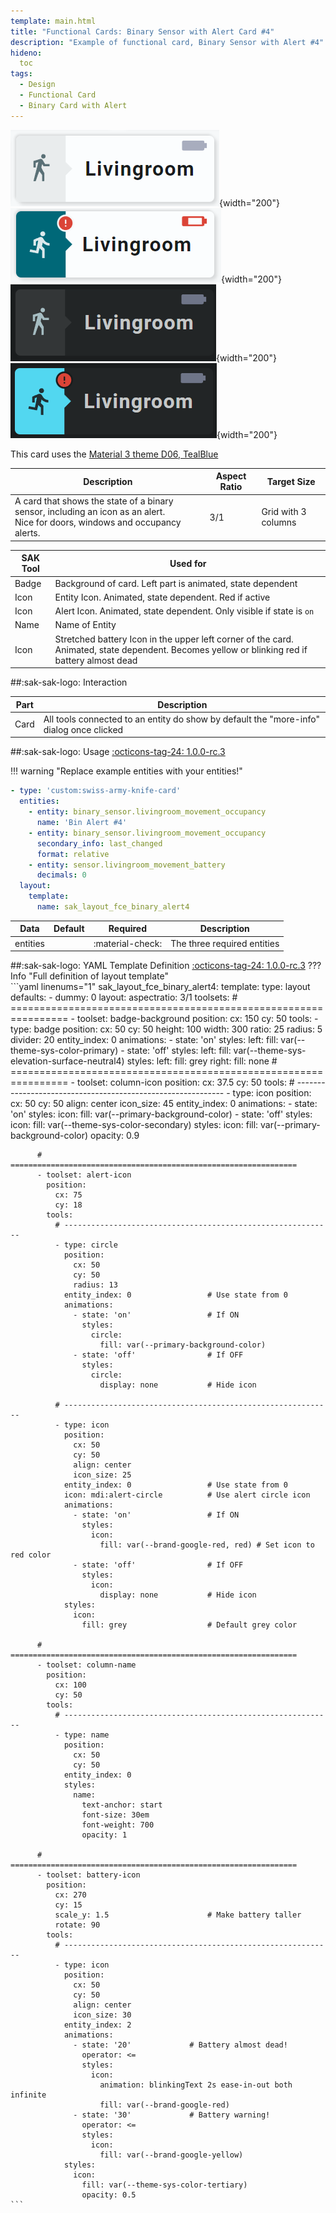 ```yaml
---
template: main.html
title: "Functional Cards: Binary Sensor with Alert Card #4"
description: "Example of functional card, Binary Sensor with Alert #4"
hideno:
  toc
tags:
  - Design
  - Functional Card
  - Binary Card with Alert
---
```

<!-- GT/GL -->

![Swiss Army Knife Functional Card Binary Sensor With Alert4 D06 Light Off](../assets/screenshots/sak-functional-card-12-binary-sensor-alert4-theme-d06-light-off.png){width="200"}
![Swiss Army Knife Functional Card Binary Sensor With Alert4 D06 Light On](../assets/screenshots/sak-functional-card-12-binary-sensor-alert4-theme-d06-light-on.png){width="200"}
<br>![Swiss Army Knife Functional Card Binary Sensor With Alert4 D06 Dark Off](../assets/screenshots/sak-functional-card-12-binary-sensor-alert4-theme-d06-dark-off.png){width="200"}
![Swiss Army Knife Functional Card Binary Sensor With Alert4 D06 Dark On](../assets/screenshots/sak-functional-card-12-binary-sensor-alert4-theme-d06-dark-on.png){width="200"}

This card uses the [Material 3 theme D06, TealBlue][ham3-d06-url]

| Description| Aspect Ratio| Target Size |
|-|-|-|
| A card that shows the state of a binary sensor, including an icon as an alert. <br>Nice for doors, windows and occupancy alerts.| 3/1 | Grid with 3 columns |

| SAK Tool| Used for |
|-|-|
| Badge | Background of card. Left part is animated, state dependent|
| Icon | Entity Icon. Animated, state dependent. Red if active|
| Icon | Alert Icon. Animated, state dependent. Only visible if state is `on`|
| Name | Name of Entity|
| Icon | Stretched battery Icon in the upper left corner of the card. Animated, state dependent. Becomes yellow or blinking red if battery almost dead|

##:sak-sak-logo: Interaction

| Part | Description|
|-|-|
| Card | All tools connected to an entity do show by default the "more-info" dialog once clicked |

##:sak-sak-logo: Usage
[:octicons-tag-24: 1.0.0-rc.3][github-releases]

!!! warning "Replace example entities with your entities!"

```yaml linenums="1"
- type: 'custom:swiss-army-knife-card'
  entities:
    - entity: binary_sensor.livingroom_movement_occupancy
      name: 'Bin Alert #4'
    - entity: binary_sensor.livingroom_movement_occupancy
      secondary_info: last_changed
      format: relative
    - entity: sensor.livingroom_movement_battery
      decimals: 0
  layout:
    template:
      name: sak_layout_fce_binary_alert4
```

| Data | Default| Required | Description |
|-|-|-|-|
| entities |  | :material-check: | The three required entities |

##:sak-sak-logo: YAML Template Definition
[:octicons-tag-24: 1.0.0-rc.3][github-releases]
??? Info "Full definition of layout template"  
    ```yaml linenums="1"
    sak_layout_fce_binary_alert4:
      template:
        type: layout
        defaults: 
          - dummy: 0
      layout:
        aspectratio: 3/1
        toolsets:
          # ================================================================
          - toolset: badge-background
            position:
              cx: 150
              cy: 50
            tools:
              - type: badge
                position:
                  cx: 50
                  cy: 50
                  height: 100
                  width: 300
                  ratio: 25
                  radius: 5
                  divider: 20
                entity_index: 0
                animations:
                  - state: 'on'
                    styles:
                      left:
                        fill: var(--theme-sys-color-primary)
                  - state: 'off'
                    styles:
                      left:
                        fill: var(--theme-sys-elevation-surface-neutral4)
                styles:
                  left:
                    fill: grey
                  right:
                    fill: none
          # ================================================================
          - toolset: column-icon
            position:
              cx: 37.5
              cy: 50
            tools:
              # ------------------------------------------------------------
              - type: icon
                position:
                  cx: 50
                  cy: 50
                  align: center
                  icon_size: 45
                entity_index: 0
                animations:
                  - state: 'on'
                    styles:
                      icon:
                        fill: var(--primary-background-color)
                  - state: 'off'
                    styles:
                      icon:
                        fill: var(--theme-sys-color-secondary)
                styles:
                  icon:
                    fill: var(--primary-background-color)
                    opacity: 0.9
                
          # ================================================================
          - toolset: alert-icon
            position:
              cx: 75
              cy: 18
            tools:
              # ------------------------------------------------------------
              - type: circle
                position:
                  cx: 50
                  cy: 50
                  radius: 13
                entity_index: 0                 # Use state from 0
                animations:
                  - state: 'on'                 # If ON
                    styles:
                      circle:
                        fill: var(--primary-background-color)
                  - state: 'off'                # If OFF
                    styles:
                      circle:
                        display: none           # Hide icon

              # ------------------------------------------------------------
              - type: icon
                position:
                  cx: 50
                  cy: 50
                  align: center
                  icon_size: 25
                entity_index: 0                 # Use state from 0
                icon: mdi:alert-circle          # Use alert circle icon
                animations:
                  - state: 'on'                 # If ON
                    styles:
                      icon:
                        fill: var(--brand-google-red, red) # Set icon to red color
                  - state: 'off'                # If OFF
                    styles:
                      icon:
                        display: none           # Hide icon
                styles:
                  icon:
                    fill: grey                  # Default grey color

          # ================================================================
          - toolset: column-name
            position:
              cx: 100
              cy: 50
            tools:
              # ------------------------------------------------------------
              - type: name
                position:
                  cx: 50
                  cy: 50
                entity_index: 0
                styles:
                  name:
                    text-anchor: start
                    font-size: 30em
                    font-weight: 700
                    opacity: 1

          # ================================================================
          - toolset: battery-icon
            position:
              cx: 270
              cy: 15
              scale_y: 1.5                      # Make battery taller
              rotate: 90
            tools:
              # ------------------------------------------------------------
              - type: icon
                position:
                  cx: 50
                  cy: 50
                  align: center
                  icon_size: 30
                entity_index: 2
                animations:
                  - state: '20'             # Battery almost dead!
                    operator: <=
                    styles:
                      icon:
                        animation: blinkingText 2s ease-in-out both infinite
                        fill: var(--brand-google-red)
                  - state: '30'             # Battery warning!
                    operator: <=
                    styles:
                      icon:
                        fill: var(--brand-google-yellow)
                styles:
                  icon:
                    fill: var(--theme-sys-color-tertiary)
                    opacity: 0.5
    ```
<!-- Image references -->

<!--- Internal References... --->
[Swiss Army Knife Tutorial 02]: ../tutorials/10-step-tutorial-02-intro.md

<!--- External References... --->
[ham3-d06-url]: https://material3-themes-manual.amoebelabs.com/examples/material3-example-theme-d06-tealblue/
[github-releases]: https://github.com/amoebelabs/swiss-army-knife-card/releases/

